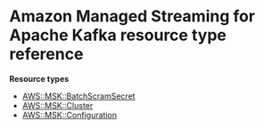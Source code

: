 # Amazon Managed Streaming for Apache Kafka resource type reference<a name="AWS_MSK"></a>

**Resource types**
+ [AWS::MSK::BatchScramSecret](aws-resource-msk-batchscramsecret.md)
+ [AWS::MSK::Cluster](aws-resource-msk-cluster.md)
+ [AWS::MSK::Configuration](aws-resource-msk-configuration.md)